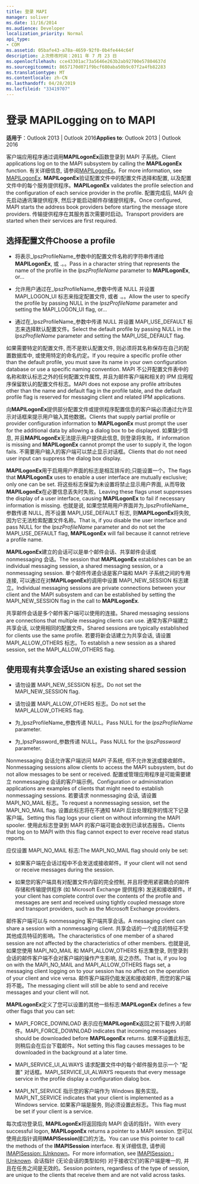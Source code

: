 ```yaml
---
title: 登录 MAPI
manager: soliver
ms.date: 11/16/2014
ms.audience: Developer
localization_priority: Normal
api_type:
- COM
ms.assetid: 05bafe43-a78a-4659-92f0-0b4fe444c64f
description: 上次修改时间：2011 年 7 月 23 日
ms.openlocfilehash: cce43301ac73a5646e263b2ab92700e57804637d
ms.sourcegitcommit: 8657170d071f9bcf680aba50b9c07f2a4fb82283
ms.translationtype: MT
ms.contentlocale: zh-CN
ms.lasthandoff: 04/28/2019
ms.locfileid: "33419707"
---
```

# <a name="logging-on-to-mapi"></a><span data-ttu-id="b7fd0-103">登录 MAPI</span><span class="sxs-lookup"><span data-stu-id="b7fd0-103">Logging on to MAPI</span></span>
 
<span data-ttu-id="b7fd0-104">**适用于**：Outlook 2013 | Outlook 2016</span><span class="sxs-lookup"><span data-stu-id="b7fd0-104">**Applies to**: Outlook 2013 | Outlook 2016</span></span> 
  
<span data-ttu-id="b7fd0-105">客户端应用程序通过调用**MAPILogonEx**函数登录到 MAPI 子系统。</span><span class="sxs-lookup"><span data-stu-id="b7fd0-105">Client applications log on to the MAPI subsystem by calling the **MAPILogonEx** function.</span></span> <span data-ttu-id="b7fd0-106">有关详细信息, 请参阅[MAPILogonEx](mapilogonex.md)。</span><span class="sxs-lookup"><span data-stu-id="b7fd0-106">For more information, see [MAPILogonEx](mapilogonex.md).</span></span> <span data-ttu-id="b7fd0-107">**MAPILogonEx**验证配置文件中的配置文件选择和配置, 以及配置文件中的每个服务提供程序。</span><span class="sxs-lookup"><span data-stu-id="b7fd0-107">**MAPILogonEx** validates the profile selection and the configuration of each service provider in the profile.</span></span> <span data-ttu-id="b7fd0-108">配置完成后, MAPI 会先启动通讯簿提供程序, 然后才能启动邮件存储提供程序。</span><span class="sxs-lookup"><span data-stu-id="b7fd0-108">Once configured, MAPI starts the address book providers before starting the message store providers.</span></span> <span data-ttu-id="b7fd0-109">传输提供程序在其服务首次需要时启动。</span><span class="sxs-lookup"><span data-stu-id="b7fd0-109">Transport providers are started when their services are first required.</span></span> 
  
## <a name="choose-a-profile"></a><span data-ttu-id="b7fd0-110">选择配置文件</span><span class="sxs-lookup"><span data-stu-id="b7fd0-110">Choose a profile</span></span>
  
- <span data-ttu-id="b7fd0-111">将表示_lpszProfileName_参数中的配置文件名称的字符串传递给**MAPILogonEx**, 或 .。。</span><span class="sxs-lookup"><span data-stu-id="b7fd0-111">Pass in a character string that represents the name of the profile in the  _lpszProfileName_ parameter to **MAPILogonEx**, or...</span></span>
    
- <span data-ttu-id="b7fd0-112">允许用户通过在_lpszProfileName_参数中传递 NULL 并设置 MAPI_LOGON_UI 标志来指定配置文件, 或者 .。。</span><span class="sxs-lookup"><span data-stu-id="b7fd0-112">Allow the user to specify the profile by passing NULL in the  _lpszProfileName_ parameter and setting the MAPI_LOGON_UI flag, or...</span></span> 

- <span data-ttu-id="b7fd0-113">通过在_lpszProfileName_参数中传递 NULL 并设置 MAPI_USE_DEFAULT 标志来选择默认配置文件。</span><span class="sxs-lookup"><span data-stu-id="b7fd0-113">Select the default profile by passing NULL in the  _lpszProfileName_ parameter and setting the MAPI_USE_DEFAULT flag.</span></span> 
    
<span data-ttu-id="b7fd0-114">如果需要特定的配置文件, 而不是默认配置文件, 则必须将其名称保存在自己的配置数据库中, 或使用特定的命名约定。</span><span class="sxs-lookup"><span data-stu-id="b7fd0-114">If you require a specific profile other than the default profile, you must save its name in your own configuration database or use a specific naming convention.</span></span> <span data-ttu-id="b7fd0-115">MAPI 不公开配置文件表中的名称和默认标志之外的任何配置文件属性, 并且为邮件客户端和相关的 IPM 应用程序保留默认的配置文件标志。</span><span class="sxs-lookup"><span data-stu-id="b7fd0-115">MAPI does not expose any profile attributes other than the name and default flag in the profile table, and the default profile flag is reserved for messaging client and related IPM applications.</span></span>
  
<span data-ttu-id="b7fd0-116">向**MAPILogonEx**提供部分配置文件或提供程序配置信息的客户端必须通过允许显示对话框来提示用户输入其他数据。</span><span class="sxs-lookup"><span data-stu-id="b7fd0-116">Clients that supply partial profile or provider configuration information to **MAPILogonEx** must prompt the user for the additional data by allowing a dialog box to be displayed.</span></span> <span data-ttu-id="b7fd0-117">如果缺少信息, 并且**MAPILogonEx**无法提示用户提供此信息, 则登录将失败。</span><span class="sxs-lookup"><span data-stu-id="b7fd0-117">If information is missing and **MAPILogonEx** cannot prompt the user to supply it, the logon fails.</span></span> <span data-ttu-id="b7fd0-118">不需要用户输入的客户端可以禁止显示对话框。</span><span class="sxs-lookup"><span data-stu-id="b7fd0-118">Clients that do not need user input can suppress the dialog box display.</span></span> 
  
<span data-ttu-id="b7fd0-119">**MAPILogonEx**用于启用用户界面的标志是相互排斥的;只能设置一个。</span><span class="sxs-lookup"><span data-stu-id="b7fd0-119">The flags that **MAPILogonEx** uses to enable a user interface are mutually exclusive; only one can be set.</span></span> <span data-ttu-id="b7fd0-120">将这些标志保留为未设置将禁止显示用户界面, 从而导致**MAPILogonEx**在必要信息丢失时失败。</span><span class="sxs-lookup"><span data-stu-id="b7fd0-120">Leaving these flags unset suppresses the display of a user interface, causing **MAPILogonEx** to fail if necessary information is missing.</span></span> <span data-ttu-id="b7fd0-121">也就是说, 如果您禁用用户界面并为_lpszProfileName_参数传递 NULL, 而不设置 MAPI_USE_DEFAULT 标志, 则**MAPILogonEx**将失败, 因为它无法检索配置文件名称。</span><span class="sxs-lookup"><span data-stu-id="b7fd0-121">That is, if you disable the user interface and pass NULL for the  _lpszProfileName_ parameter and do not set the MAPI_USE_DEFAULT flag, **MAPILogonEx** will fail because it cannot retrieve a profile name.</span></span> 
  
<span data-ttu-id="b7fd0-122">**MAPILogonEx**建立的会话可以是单个邮件会话、共享邮件会话或 nonmessaging 会话。</span><span class="sxs-lookup"><span data-stu-id="b7fd0-122">The session that **MAPILogonEx** establishes can be an individual messaging session, a shared messaging session, or a nonmessaging session.</span></span> <span data-ttu-id="b7fd0-123">单个邮件传递会话是客户端和 MAPI 子系统之间的专用连接, 可以通过在对**MAPILogonEx**的调用中设置 MAPI_NEW_SESSION 标志建立。</span><span class="sxs-lookup"><span data-stu-id="b7fd0-123">Individual messaging sessions are private connections between your client and the MAPI subsystem and can be established by setting the MAPI_NEW_SESSION flag in the call to **MAPILogonEx**.</span></span>
  
<span data-ttu-id="b7fd0-124">共享邮件会话是多个邮件客户端可以使用的连接。</span><span class="sxs-lookup"><span data-stu-id="b7fd0-124">Shared messaging sessions are connections that multiple messaging clients can use.</span></span> <span data-ttu-id="b7fd0-125">通常为客户端建立共享会话, 以使用相同的配置文件。</span><span class="sxs-lookup"><span data-stu-id="b7fd0-125">Shared sessions are typically established for clients use the same profile.</span></span> <span data-ttu-id="b7fd0-126">若要将新会话建立为共享会话, 请设置 MAPI_ALLOW_OTHERS 标志。</span><span class="sxs-lookup"><span data-stu-id="b7fd0-126">To establish a new session as a shared session, set the MAPI_ALLOW_OTHERS flag.</span></span> 
  
## <a name="use-an-existing-shared-session"></a><span data-ttu-id="b7fd0-127">使用现有共享会话</span><span class="sxs-lookup"><span data-stu-id="b7fd0-127">Use an existing shared session</span></span>
  
- <span data-ttu-id="b7fd0-128">请勿设置 MAPI_NEW_SESSION 标志。</span><span class="sxs-lookup"><span data-stu-id="b7fd0-128">Do not set the MAPI_NEW_SESSION flag.</span></span>
    
- <span data-ttu-id="b7fd0-129">请勿设置 MAPI_ALLOW_OTHERS 标志。</span><span class="sxs-lookup"><span data-stu-id="b7fd0-129">Do not set the MAPI_ALLOW_OTHERS flag.</span></span>
    
- <span data-ttu-id="b7fd0-130">为_lpszProfileName_参数传递 NULL。</span><span class="sxs-lookup"><span data-stu-id="b7fd0-130">Pass NULL for the  _lpszProfileName_ parameter.</span></span> 
    
- <span data-ttu-id="b7fd0-131">为_lpszPassword_参数传递 NULL。</span><span class="sxs-lookup"><span data-stu-id="b7fd0-131">Pass NULL for the  _lpszPassword_ parameter.</span></span> 
    
<span data-ttu-id="b7fd0-132">Nonmessaging 会话允许客户端访问 MAPI 子系统, 但不允许发送或接收邮件。</span><span class="sxs-lookup"><span data-stu-id="b7fd0-132">Nonmessaging sessions allow clients to access the MAPI subsystem, but do not allow messages to be sent or received.</span></span> <span data-ttu-id="b7fd0-133">配置或管理应用程序是可能需要建立 nonmessaging 会话的客户端示例。</span><span class="sxs-lookup"><span data-stu-id="b7fd0-133">Configuration or administration applications are examples of clients that might need to establish nonmessaging sessions.</span></span> <span data-ttu-id="b7fd0-134">若要请求 nonmessaging 会话, 请设置 MAPI_NO_MAIL 标志。</span><span class="sxs-lookup"><span data-stu-id="b7fd0-134">To request a nonmessaging session, set the MAPI_NO_MAIL flag.</span></span> <span data-ttu-id="b7fd0-135">设置此标志将在不通知 MAPI 后台处理程序的情况下记录客户端。</span><span class="sxs-lookup"><span data-stu-id="b7fd0-135">Setting this flag logs your client on without informing the MAPI spooler.</span></span> <span data-ttu-id="b7fd0-136">使用此标志登录到 MAPI 的客户端可能会收到已读状态报告。</span><span class="sxs-lookup"><span data-stu-id="b7fd0-136">Clients that log on to MAPI with this flag cannot expect to ever receive read status reports.</span></span>
  
<span data-ttu-id="b7fd0-137">应仅设置 MAPI_NO_MAIL 标志:</span><span class="sxs-lookup"><span data-stu-id="b7fd0-137">The MAPI_NO_MAIL flag should only be set:</span></span>
  
- <span data-ttu-id="b7fd0-138">如果客户端在会话过程中不会发送或接收邮件。</span><span class="sxs-lookup"><span data-stu-id="b7fd0-138">If your client will not send or receive messages during the session.</span></span>
    
- <span data-ttu-id="b7fd0-139">如果您的客户端具有对配置文件内容的完全控制, 并且将使用紧密耦合的邮件存储和传输提供程序 (如 Microsoft Exchange 提供程序) 发送和接收邮件。</span><span class="sxs-lookup"><span data-stu-id="b7fd0-139">If your client has complete control over the contents of the profile and messages are sent and received using tightly coupled message store and transport providers, such as the Microsoft Exchange providers.</span></span>
    
<span data-ttu-id="b7fd0-140">邮件客户端可以与 nonmessaging 客户端共享会话。</span><span class="sxs-lookup"><span data-stu-id="b7fd0-140">A messaging client can share a session with a nonmessaging client.</span></span> <span data-ttu-id="b7fd0-141">共享会话的一个成员的特征不受其他成员特征的影响。</span><span class="sxs-lookup"><span data-stu-id="b7fd0-141">The characteristics of one member of a shared session are not affected by the characteristics of other members.</span></span> <span data-ttu-id="b7fd0-142">也就是说, 如果您使用 MAPI_NO_MAIL 和 MAPI_ALLOW_OTHERS 标志集登录, 则登录到会话的邮件客户端不会对客户端的操作产生影响, 反之亦然。</span><span class="sxs-lookup"><span data-stu-id="b7fd0-142">That is, if you log on with the MAPI_NO_MAIL and MAPI_ALLOW_OTHERS flags set, a messaging client logging on to your session has no affect on the operation of your client and vice versa.</span></span> <span data-ttu-id="b7fd0-143">邮件客户端将仍能发送和接收邮件, 而您的客户端将不能。</span><span class="sxs-lookup"><span data-stu-id="b7fd0-143">The messaging client will still be able to send and receive messages and your client will not.</span></span>
  
<span data-ttu-id="b7fd0-144">**MAPILogonEx**定义了您可以设置的其他一些标志:</span><span class="sxs-lookup"><span data-stu-id="b7fd0-144">**MAPILogonEx** defines a few other flags that you can set:</span></span> 
  
- <span data-ttu-id="b7fd0-145">MAPI_FORCE_DOWNLOAD 表示应在**MAPILogonEx**返回之前下载传入的邮件。</span><span class="sxs-lookup"><span data-stu-id="b7fd0-145">MAPI_FORCE_DOWNLOAD indicates that incoming messages should be downloaded before **MAPILogonEx** returns.</span></span> <span data-ttu-id="b7fd0-146">如果不设置此标志, 则稍后会在后台下载邮件。</span><span class="sxs-lookup"><span data-stu-id="b7fd0-146">Not setting this flag causes messages to be downloaded in the background at a later time.</span></span> 
    
- <span data-ttu-id="b7fd0-147">MAPI_SERVICE_UI_ALWAYS 请求配置文件中的每个邮件服务显示一个 "配置" 对话框。</span><span class="sxs-lookup"><span data-stu-id="b7fd0-147">MAPI_SERVICE_UI_ALWAYS requests that every message service in the profile display a configuration dialog box.</span></span>
    
- <span data-ttu-id="b7fd0-148">MAPI_NT_SERVICE 指示您的客户端作为 Windows 服务实现。</span><span class="sxs-lookup"><span data-stu-id="b7fd0-148">MAPI_NT_SERVICE indicates that your client is implemented as a Windows service.</span></span> <span data-ttu-id="b7fd0-149">如果客户端是服务, 则必须设置此标志。</span><span class="sxs-lookup"><span data-stu-id="b7fd0-149">This flag must be set if your client is a service.</span></span>
    
<span data-ttu-id="b7fd0-150">每次成功登录后, **MAPILogonEx**将返回指向 MAPI 会话的指针。</span><span class="sxs-lookup"><span data-stu-id="b7fd0-150">With every successful logon, **MAPILogonEx** returns a pointer to a MAPI session.</span></span> <span data-ttu-id="b7fd0-151">您可以使用此指针调用**IMAPISession**接口的方法。</span><span class="sxs-lookup"><span data-stu-id="b7fd0-151">You can use this pointer to call the methods of the **IMAPISession** interface.</span></span> <span data-ttu-id="b7fd0-152">有关详细信息, 请参阅[IMAPISession: IUnknown](imapisessioniunknown.md)。</span><span class="sxs-lookup"><span data-stu-id="b7fd0-152">For more information, see [IMAPISession : IUnknown](imapisessioniunknown.md).</span></span> <span data-ttu-id="b7fd0-153">会话指针 (无论会话的类型如何) 对于接收它们的客户端是唯一的, 并且在任务之间是无效的。</span><span class="sxs-lookup"><span data-stu-id="b7fd0-153">Session pointers, regardless of the type of session, are unique to the clients that receive them and are not valid across tasks.</span></span>
  

